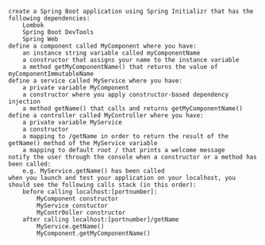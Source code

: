 
    create a Spring Boot application using Spring Initializr that has the following dependencies:
        Lombok
        Spring Boot DevTools
        Spring Web
    define a component called MyComponent where you have:
        an instance string variable called myComponentName
        a constructor that assigns your name to the instance variable
        a method getMyComponentName() that returns the value of myComponentImmutableName
    define a service called MyService where you have:
        a private variable MyComponent
        a constructor where you apply constructor-based dependency injection
        a method getName() that calls and returns getMyComponentName()
    define a controller called MyController where you have:
        a private variable MyService
        a constructor
        a mapping to /getName in order to return the result of the getName() method of the MyService variable
        a mapping to default root / that prints a welcome message
    notify the user through the console when a constructor or a method has been called:
        e.g. MyService.getName() has been called
    when you launch and test your application on your localhost, you should see the following calls stack (in this order):
        before calling localhost:[portnumber]:
            MyComponent constructor
            MyService constuctor
            MyContr0oller constructor
        after calling localhost:[portnumber]/getName
            MyService.getName()
            MyComponent.getMyComponentName()

